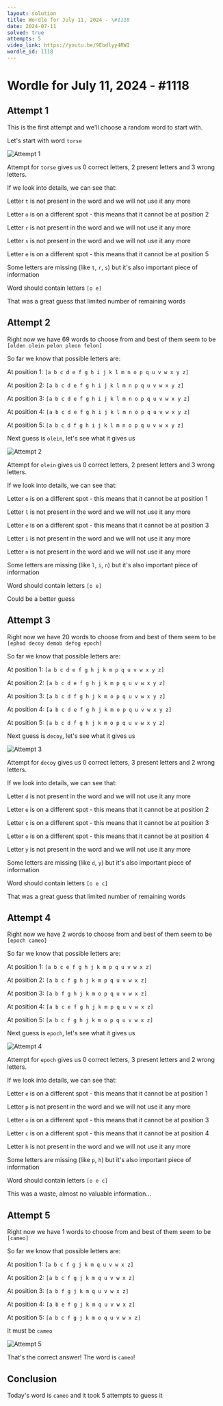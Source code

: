 ```yaml
---
layout: solution
title: Wordle for July 11, 2024 - \#1118
date: 2024-07-11
solved: true
attempts: 5
video_link: https://youtu.be/9Ebdlyy4RWI
wordle_id: 1118
---
```


# Wordle for July 11, 2024 - \#1118

## Attempt 1

This is the first attempt and we'll choose a random word to start with.

Let's start with word `torse`

![Attempt 1](2024-07-11/attempt-1.png)

Attempt for `torse` gives us 0 correct letters, 2 present letters and 3 wrong letters.

If we look into details, we can see that:

Letter `t` is not present in the word and we will not use it any more

Letter `o` is on a different spot - this means that it cannot be at position 2

Letter `r` is not present in the word and we will not use it any more

Letter `s` is not present in the word and we will not use it any more

Letter `e` is on a different spot - this means that it cannot be at position 5

Some letters are missing (like `t`, `r`, `s`) but it's also important piece of information

Word should contain letters `[o e]`

That was a great guess that limited number of remaining words



## Attempt 2

Right now we have 69 words to choose from and best of them seem to be `[olden olein pelon pleon felon]`

So far we know that possible letters are:

At position 1: `[a b c d e f g h i j k l m n o p q u v w x y z]`

At position 2: `[a b c d e f g h i j k l m n p q u v w x y z]`

At position 3: `[a b c d e f g h i j k l m n o p q u v w x y z]`

At position 4: `[a b c d e f g h i j k l m n o p q u v w x y z]`

At position 5: `[a b c d f g h i j k l m n o p q u v w x y z]`

Next guess is `olein`, let's see what it gives us

![Attempt 2](2024-07-11/attempt-2.png)

Attempt for `olein` gives us 0 correct letters, 2 present letters and 3 wrong letters.

If we look into details, we can see that:

Letter `o` is on a different spot - this means that it cannot be at position 1

Letter `l` is not present in the word and we will not use it any more

Letter `e` is on a different spot - this means that it cannot be at position 3

Letter `i` is not present in the word and we will not use it any more

Letter `n` is not present in the word and we will not use it any more

Some letters are missing (like `l`, `i`, `n`) but it's also important piece of information

Word should contain letters `[o e]`

Could be a better guess



## Attempt 3

Right now we have 20 words to choose from and best of them seem to be `[ephod decoy demob defog epoch]`

So far we know that possible letters are:

At position 1: `[a b c d e f g h j k m p q u v w x y z]`

At position 2: `[a b c d e f g h j k m p q u v w x y z]`

At position 3: `[a b c d f g h j k m o p q u v w x y z]`

At position 4: `[a b c d e f g h j k m o p q u v w x y z]`

At position 5: `[a b c d f g h j k m o p q u v w x y z]`

Next guess is `decoy`, let's see what it gives us

![Attempt 3](2024-07-11/attempt-3.png)

Attempt for `decoy` gives us 0 correct letters, 3 present letters and 2 wrong letters.

If we look into details, we can see that:

Letter `d` is not present in the word and we will not use it any more

Letter `e` is on a different spot - this means that it cannot be at position 2

Letter `c` is on a different spot - this means that it cannot be at position 3

Letter `o` is on a different spot - this means that it cannot be at position 4

Letter `y` is not present in the word and we will not use it any more

Some letters are missing (like `d`, `y`) but it's also important piece of information

Word should contain letters `[o e c]`

That was a great guess that limited number of remaining words



## Attempt 4

Right now we have 2 words to choose from and best of them seem to be `[epoch cameo]`

So far we know that possible letters are:

At position 1: `[a b c e f g h j k m p q u v w x z]`

At position 2: `[a b c f g h j k m p q u v w x z]`

At position 3: `[a b f g h j k m o p q u v w x z]`

At position 4: `[a b c e f g h j k m p q u v w x z]`

At position 5: `[a b c f g h j k m o p q u v w x z]`

Next guess is `epoch`, let's see what it gives us

![Attempt 4](2024-07-11/attempt-4.png)

Attempt for `epoch` gives us 0 correct letters, 3 present letters and 2 wrong letters.

If we look into details, we can see that:

Letter `e` is on a different spot - this means that it cannot be at position 1

Letter `p` is not present in the word and we will not use it any more

Letter `o` is on a different spot - this means that it cannot be at position 3

Letter `c` is on a different spot - this means that it cannot be at position 4

Letter `h` is not present in the word and we will not use it any more

Some letters are missing (like `p`, `h`) but it's also important piece of information

Word should contain letters `[o e c]`

This was a waste, almost no valuable information...



## Attempt 5

Right now we have 1 words to choose from and best of them seem to be `[cameo]`

So far we know that possible letters are:

At position 1: `[a b c f g j k m q u v w x z]`

At position 2: `[a b c f g j k m q u v w x z]`

At position 3: `[a b f g j k m q u v w x z]`

At position 4: `[a b e f g j k m q u v w x z]`

At position 5: `[a b c f g j k m o q u v w x z]`

It must be `cameo`

![Attempt 5](2024-07-11/attempt-5.png)

That's the correct answer! The word is `cameo`!

## Conclusion

Today's word is `cameo` and it took 5 attempts to guess it

